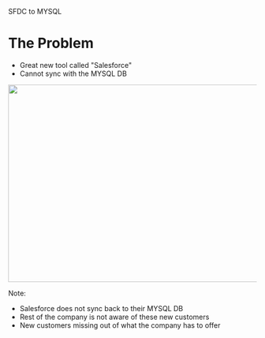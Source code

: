 SFDC to MYSQL
# The Problem

- Great new tool called "Salesforce"
- Cannot sync with the MYSQL DB

<img src="https://www.reactiongifs.us/wp-content/uploads/2016/04/the_worst_the_office.gif" class="img-right" style="width:600px;height:400px;">

Note:
- Salesforce does not sync back to their MYSQL DB
- Rest of the company is not aware of these new customers
- New customers missing out of what the company has to offer